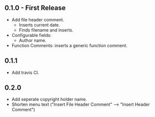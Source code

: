 ## 0.1.0 - First Release
* Add file header comment.
	* Inserts current date.
	* Finds filename and inserts.
* Configurable fields:
	* Author name.
* Function Comments: inserts a generic function comment.

## 0.1.1
* Add travis CI.

## 0.2.0
* Add seperate copyright holder name.
* Shorten menu text ("Insert File Header Comment" --> "Insert Header Comment")
